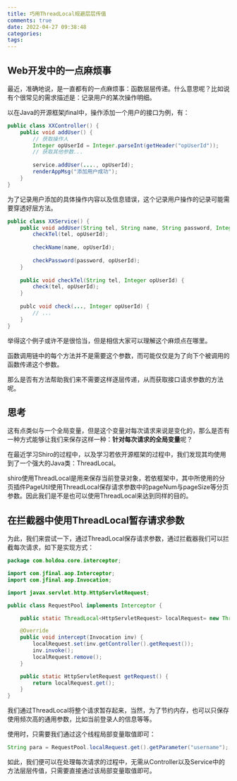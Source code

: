 ```yaml
---
title: 巧用ThreadLocal规避层层传值
comments: true
date: 2022-04-27 09:38:48
categories:
tags:
---
```


## Web开发中的一点麻烦事

最近，准确地说，是一直都有的一点麻烦事：函数层层传递。什么意思呢？比如说有个很常见的需求描述是：记录用户的某次操作明细。

以在Java的开源框架jfinal中，操作添加一个用户的接口为例，有：

```java
public class XXController() {
    public void addUser() {
        // 获取操作人
        Integer opUserId = Integer.parseInt(getHeader("opUserId"));
        // 获取其他参数...
        
        service.addUser(...., opUserId);
        renderAppMsg("添加用户成功");
    }
}
```

为了记录用户添加的具体操作内容以及信息错误，这个记录用户操作的记录可能需要穿透好层方法。

```java
public class XXService() {
    public void addUser(String tel, String name, String password, Integer opUserId) {
       	checkTel(tel, opUserId);
        
        checkName(name, opUserId);
        
       	checkPassword(password, opUserId);
    }
    
    public void checkTel(String tel, Integer opUserId) {
        check(tel, opUserId);
    } 
    
    publc void check(..., Integer opUserId) {
        // ...
    }
}
```

举得这个例子或许不是很恰当，但是相信大家可以理解这个麻烦点在哪里。

函数调用链中的每个方法并不是需要这个参数，而可能仅仅是为了向下个被调用的函数传递这个参数。

那么是否有方法帮助我们来不需要这样逐层传递，从而获取接口请求参数的方法呢。

## 思考

这有点类似与一个全局变量，但是这个变量对每次请求来说是变化的，那么是否有一种方式能够让我们来保存这样一种：**针对每次请求的全局变量**呢？

在最近学习Shiro的过程中，以及学习若依开源框架的过程中，我们发现其均使用到了一个强大的Java类：ThreadLocal。

shiro使用ThreadLocal是用来保存当前登录对象，若依框架中，其中所使用的分页插件PageUtil使用ThreadLocal保存请求参数中的pageNum与pageSize等分页参数。因此我们是不是也可以使用ThreadLocal来达到同样的目的。

## 在拦截器中使用ThreadLocal暂存请求参数

为此，我们来尝试一下，通过ThreadLocal保存请求参数，通过拦截器我们可以拦截每次请求，如下是实现方式：

```java
package com.holdoa.core.interceptor;

import com.jfinal.aop.Interceptor;
import com.jfinal.aop.Invocation;

import javax.servlet.http.HttpServletRequest;

public class RequestPool implements Interceptor {

    public static ThreadLocal<HttpServletRequest> localRequest= new ThreadLocal<>();

    @Override
    public void intercept(Invocation inv) {
        localRequest.set(inv.getController().getRequest());
        inv.invoke();
        localRequest.remove();
    }

    public static HttpServletRequest getRequest() {
        return localRequest.get();
    }
}

```

我们通过ThreadLocal将整个请求暂存起来，当然，为了节约内存，也可以只保存使用频次高的通用参数，比如当前登录人的信息等等。

使用时，只需要我们通过这个线程局部变量取值即可：

```java
String para = RequestPool.localRequest.get().getParameter("username");
```

如此，我们便可以在处理每次请求的过程中，无需从Controller以及Service中的方法层层传值，只需要直接通过该局部变量取值即可。



